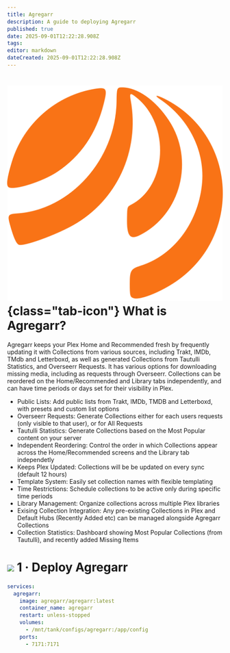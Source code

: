 ```yaml
---
title: Agregarr
description: A guide to deploying Agregarr
published: true
date: 2025-09-01T12:22:28.908Z
tags: 
editor: markdown
dateCreated: 2025-09-01T12:22:28.908Z
---
```


# ![](/agregarr.png){class="tab-icon"} What is Agregarr?
Agregarr keeps your Plex Home and Recommended fresh by frequently updating it with Collections from various sources, including Trakt, IMDb, TMdb and Letterboxd, as well as generated Collections from Tautulli Statistics, and Overseerr Requests. It has various options for downloading missing media, including as requests through Overseerr. Collections can be reordered on the Home/Recommended and Library tabs independently, and can have time periods or days set for their visibility in Plex.


- Public Lists: Add public lists from Trakt, IMDb, TMDB and Letterboxd, with presets and custom list options
- Overseerr Requests: Generate Collections either for each users requests (only visible to that user), or for All Requests
- Tautulli Statistics: Generate Collections based on the Most Popular content on your server
- Independent Reordering: Control the order in which Collections appear across the Home/Recommended screens and the Library tab independetly
- Keeps Plex Updated: Collections will be be updated on every sync (default 12 hours)
- Template System: Easily set collection names with flexible templating
- Time Restrictions: Schedule collections to be active only during specific time periods
- Library Management: Organize collections across multiple Plex libraries
- Exising Collection Integration: Any pre-existing Collections in Plex and Default Hubs (Recently Added etc) can be managed alongside Agregarr Collections
- Collection Statistics: Dashboard showing Most Popular Collections (from Tautulli), and recently added Missing Items


# <img src="/docker.png" class="tab-icon"> 1 · Deploy Agregarr

```yaml
services:
  agregarr:
    image: agregarr/agregarr:latest
    container_name: agregarr
    restart: unless-stopped
    volumes:
      - /mnt/tank/configs/agregarr:/app/config
    ports:
      - 7171:7171
```